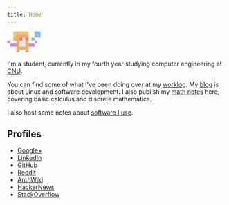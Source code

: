 ```yaml
---
title: Home
---
```


<img class="img" src="/images/logo-noprojector.png" />

I'm a student, currently in my fourth year studying computer engineering at [CNU](http://www.cnu.edu/pcs/academics/ce.asp).

You can find some of what I've been doing over at my [worklog](worklog.html). My [blog](blog.html) is about Linux and software development. I also publish my [math notes](tex.html) here, covering basic calculus and discrete mathematics.

I also host some notes about [software I use](software-choice.html).

## Profiles

* [Google+](https://plus.google.com/+NathanTypanski/about)
* [LinkedIn](http://www.linkedin.com/pub/nathan-typanski/54/2a5/a01/)
* [GitHub](https://github.com/nathantypanski)
* [Reddit](http://www.reddit.com/user/euid)
* [ArchWiki](https://wiki.archlinux.org/index.php/Special:Contributions/Ndt)
* [HackerNews](https://news.ycombinator.com/user?id=euid)
* [StackOverflow](http://stackoverflow.com/users/1828408/ndt)
